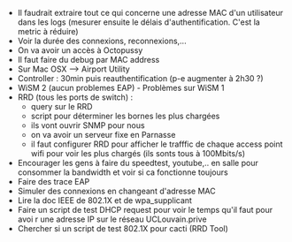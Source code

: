- Il faudrait extraire tout ce qui concerne une adresse MAC d'un utilisateur dans les logs (mesurer ensuite le délais d'authentification. C'est la metric à réduire)
- Voir la durée des connexions, reconnexions,...
- On va avoir un accès à Octopussy
- Il faut faire du debug par MAC address
- Sur Mac OSX --> Airport Utility
- Controller : 30min puis reauthentification (p-e augmenter à 2h30 ?)
- WiSM 2 (aucun problemes EAP) - Problèmes sur WiSM 1
- RRD (tous les ports de switch) :
  - query sur le RRD
  - script pour déterminer les bornes les plus chargées
  - ils vont ouvrir SNMP pour nous
  - on va avoir un serveur fixe en Parnasse
  - il faut configurer RRD pour afficher le trafffic de chaque access point wifi pour voir les plus chargés (ils sonts tous à 100Mbits/s)
- Encourager les gens à faire du speedtest, youtube,.. en salle pour consommer
 la bandwidth et voir si ca fonctionne toujours
- Faire des trace EAP
- Simuler des connexions en changeant d'adresse MAC
- Lire la doc IEEE de 802.1X et de wpa_supplicant
- Faire un script de test DHCP request pour voir le temps qu'il faut pour avoi
r une adresse IP sur le réseau UCLouvain.prive
- Chercher si un script de test 802.1X pour cacti (RRD Tool)
